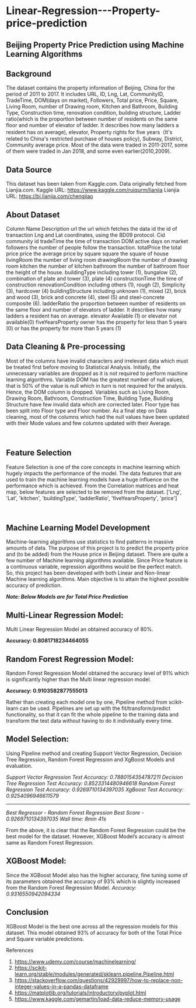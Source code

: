 # Linear-Regression---Property-price-prediction

## Beijing Property Price Prediction using Machine Learning Algorithms



## Background
The dataset contains the property information of Beijing, China for the period of 2011 to 2017. It includes URL, ID, Lng, Lat, CommunityID, TradeTime, DOM(days on market), Followers, Total price, Price, Square, Living Room, number of Drawing room, Kitchen and Bathroom, Building Type, Construction time, renovation condition, building structure, Ladder ratio(which is the proportion between number of residents on the same floor and number of elevator of ladder. It describes how many ladders a resident has on average), elevator, Property rights for five years（It's related to China's restricted purchase of houses policy), Subway, District, Community average price. Most of the data were traded in 2011-2017, some of them were traded in Jan 2018, and some even earlier(2010,2009).

## Data Source
This dataset has been taken from Kaggle.com. Data originally fetched from Lianjia.com. 
Kaggle URL: https://www.kaggle.com/ruiqurm/lianjia
Lianjia URL: https://bj.lianjia.com/chengjiao

## About Dataset

Column Name	Description
url	the url which fetches the data
id	the id of transaction
Lng and Lat 	coordinates, using the BD09 protocol.
Cid	community id
tradeTime	the time of transaction
DOM	active days on market
followers	the number of people follow the transaction.
totalPrice	the total price
price	the average price by square
square	the square of house
livingRoom	the number of living room
drawingRoom	the number of drawing room
kitchen	the number of kitchen
bathroom	the number of bathroom
floor	the height of the house.
buildingType	including tower (1), bungalow (2), combination of plate and tower (3), plate (4)
constructionTime	the time of construction
renovationCondition	including others (1), rough (2), Simplicity (3), hardcover (4)
buildingStructure	including unknown (1), mixed (2), brick and wood (3), brick and concrete (4), steel (5) and steel-concrete composite (6).
ladderRatio	the proportion between number of residents on the same floor and number of elevators of ladder. It describes how many ladders a resident has on average.
elevator	 Available (1) 
or elevator not available(0)
fiveYearsProperty	owner has the property for less than 5 years (0)
or has the property for more than 5 years (1)


## Data Cleaning & Pre-processing
Most of the columns have invalid characters and irrelevant data which must be treated first before moving to Statistical Analysis. Initially, the unnecessary variables are dropped as it is not required to perform machine learning algorithms. Variable DOM has the greatest number of null values, that is 50% of the value is null which in turn is not required for the analysis. Hence, the DOM column is dropped. Variables such as Living Room, Drawing Room, Bathroom, Construction Time, Building Type, Building Structure have few invalid data which are corrected later. Floor type has been split into Floor type and Floor number. As a final step on Data cleaning, most of the columns which had the null values have been updated with their Mode values and few columns updated with their Average.

 

## Feature Selection
Feature Selection is one of the core concepts in machine learning which hugely impacts the performance of the model. The data features that are used to train the machine learning models have a huge influence on the performance which is achieved. From the Correlation matrices and heat map, below features are selected to be removed from the dataset.
['Lng', 'Lat', 'kitchen', 'buildingType', 'ladderRatio', 'fiveYearsProperty', 'price']

 
## Machine Learning Model Development
Machine-learning algorithms use statistics to find patterns in massive amounts of data. The purpose of this project is to predict the property price and (to be added) from the House price in Beijing dataset. There are quite a few number of Machine learning algorithms available. Since Price feature is a continuous variable, regression algorithms would be the perfect match. So, this project has been developed with both Linear and Non-linear Machine learning algorithms. Main objective is to attain the highest possible accuracy of prediction.

***Note: Below Models are for Total Price Prediction***

## Multi-Linear Regression Model:
Multi Linear Regression Model an obtained accuracy of 80%.

**Accuracy:  0.8081718234464055**
 

## Random Forest Regression Model:
Random Forest Regression Model  obtained the accuracy level of 91% which is significantly higher than the Multi linear regression model.

**Accuracy:  0.9103582877555013**
 

Rather than creating each model one by one, Pipeline method from scikit-learn can be used. Pipelines are set up with the fit/transform/predict functionality, so that it can fit the whole pipeline to the training data and transform the test data without having to do it individually every time.

## Model Selection:
Using Pipeline method and creating Support Vector Regression, Decision Tree Regression, Random Forest Regression and XgBoost Models and evaluation.

*Support Vector Regression Test Accuracy: 0.7880154354787211*
*Decision Tree Regression Test Accuracy: 0.8523314480946618*
*Random Forest Regression Test Accuracy: 0.9269710134397035*
*XgBoost Test Accuracy: 0.9254096946611579*

--------------------------------------

*Best Regressor -  Random Forest Regression*
*Best Score -  0.9269710134397035*
*Wall time: 8min 41s*

From the above, it is clear that the Random Forest Regression could be the best model for the dataset. However, XGBoost Model’s accuracy is almost same as Random Forest Regression. 

## XGBoost Model:
Since the XGBoost Model also has the higher accuracy, fine tuning some of its parameters obtained the accuracy of 93% which is slightly increased from the Random Forest Regression Model.
*Accuracy:  0.9316550942094334*
 

## Conclusion
XGBoost Model is the best one across all the regression models for this dataset. This model obtained 93% of accuracy for both of the Total Price and Square variable predictions. 


References
1.	https://www.udemy.com/course/machinelearning/
2.	https://scikit-learn.org/stable/modules/generated/sklearn.pipeline.Pipeline.html
3.	https://stackoverflow.com/questions/42929997/how-to-replace-non-integer-values-in-a-pandas-dataframe
4.	https://matplotlib.org/tutorials/introductory/pyplot.html
5.	https://www.kaggle.com/gemartin/load-data-reduce-memory-usage
